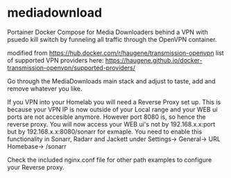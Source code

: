 # mediadownload
Portainer Docker Compose for Media Downloaders behind a VPN with psuedo kill switch by funneling all traffic through the OpenVPN container.

modified from https://hub.docker.com/r/haugene/transmission-openvpn
list of supported VPN providers here: https://haugene.github.io/docker-transmission-openvpn/supported-providers/

Go through the MediaDownloads main stack and adjust to taste, add and remove whatever you like.

If you VPN into your Homelab you will need a Reverse Proxy set up. This is because your VPN IP is now outside of your Local range and your WEB ui ports are not accesible anymore. However port 8080 is, so hence the reverse proxy. You will now access your WEB ui's not by 192.168.x.x:port but by 192.168.x.x:8080/sonarr for exmaple. You need to enable this functionality in Sonarr, Radarr and Jackett under Settings-> General-> URL Homebase-> /sonarr

Check the included nginx.conf file for other path examples to configure your Reverse proxy.
